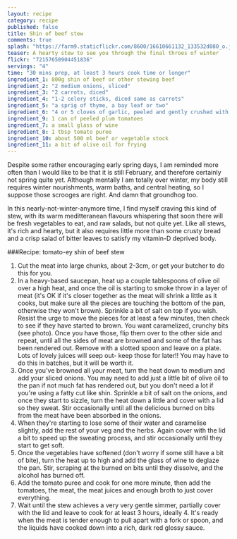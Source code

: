 ```yaml
---
layout: recipe
category: recipe
published: false
title: Shin of beef stew
comments: true
splash: "https://farm9.staticflickr.com/8600/16610661132_133532d080_o.jpg"
teaser: A hearty stew to see you through the final throes of winter
flickr: "72157650904451836"
servings: "4"
time: "30 mins prep, at least 3 hours cook time or longer"
ingredient_1: 800g shin of beef or other stewing beef
ingredient_2: "2 medium onions, sliced"
ingredient_3: "2 carrots, diced"
ingredient_4: "1-2 celery sticks, diced same as carrots"
ingredient_5: "a sprig of thyme, a bay leaf or two"
ingredient_6: "4 or 5 cloves of garlic, peeled and gently crushed with the back of the knife"
ingredient_9: 1 can of peeled plum tomatoes
ingredient_7: a small glass of wine
ingredient_8: 1 tbsp tomato puree
ingredient_10: about 500 ml beef or vegetable stock
ingredient_11: a bit of olive oil for frying
---
```


Despite some rather encouraging early spring days, I am reminded more often than I would like to be that it is still February, and therefore certainly not spring quite yet. Although mentally I am totally over winter, my body still requires winter nourishments, warm baths, and central heating, so I suppose those scrooges are right. And damn that groundhog too.

In this nearly-not-winter-anymore time, I find myself craving this kind of stew, with its warm meditteranean flavours whispering that soon there will be fresh vegetables to eat, and raw salads, but not quite yet. Like all stews, it's rich and hearty, but it also requires little more than some crusty bread and a crisp salad of bitter leaves to satisfy my vitamin-D deprived body.

###Recipe: tomato-ey shin of beef stew

1. Cut the meat into large chunks, about 2-3cm, or get your butcher to do this for you.
2. In a heavy-based saucepan, heat up a couple tablespoons of olive oil over a high heat, and once the oil is starting to smoke throw in a layer of meat (it's OK if it's closer together as the meat will shrink a little as it cooks, but make sure all the pieces are touching the bottom of the pan, otherwise they won't brown). Sprinkle a bit of salt on top if you wish. Resist the urge to move the pieces for at least a few minutes, then check to see if they have started to brown. You want caramelized, crunchy bits (see photo). Once you have those, flip them over to the other side and repeat, until all the sides of meat are browned and some of the fat has been rendered out. Remove with a slotted spoon and leave on a plate. Lots of lovely juices will seep out- keep those for later!! You may have to do this in batches, but it will be worth it.
3. Once you've browned all your meat, turn the heat down to medium and add your sliced onions. You may need to add just a little bit of olive oil to the pan if not much fat has rendered out, but you don't need a lot if you're using a fatty cut like shin. Sprinkle a bit of salt on the onions, and once they start to sizzle, turn the heat down a little and cover with a lid so they sweat. Stir occasionally until all the delicious burned on bits from the meat have been absorbed in the onions. 
4. When they're starting to lose some of their water and caramelise slightly, add the rest of your veg and the herbs. Again cover with the lid a bit to speed up the sweating process, and stir occasionally until they start to get soft. 
5. Once the vegetables have softened (don't worry if some still have a bit of bite), turn the heat up to high and add the glass of wine to deglaze the pan. Stir, scraping at the burned on bits until they dissolve, and the alcohol has burned off. 
6. Add the tomato puree and cook for one more minute, then add the tomatoes, the meat, the meat juices and enough broth to just cover everything.
7. Wait until the stew achieves a very very gentle simmer, partially cover with the lid and leave to cook for at least 3 hours, ideally 4. It's ready when the meat is tender enough to pull apart with a fork or spoon, and the liquids have cooked down into a rich, dark red glossy sauce.
